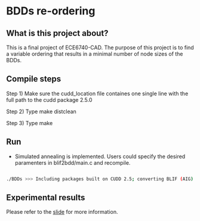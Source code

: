 # BDDs re-ordering


## What is this project about?
This is a final project of ECE6740-CAD. The purpose of this project is to find a variable ordering that results in a minimal number of node sizes of the BDDs.  




## Compile steps
Step 1)
Make sure the cudd_location file containes one single line with the full path to the cudd package 2.5.0

Step 2)
Type make distclean

Step 3) 
Type make


## Run
- Simulated annealing is implemented. Users could specify the desired paramenters in blif2bdd/main.c and recompile.
```bash

./BDDs >>> Including packages built on CUDD 2.5; converting BLIF (AIG) into BDDs w.r.t to input variable order defined in BLIF

```

## Experimental results
Please refer to the <a href="https://github.com/cheng-hsiang-chiu/ECE6740-CAD/slide.pdf">slide</a> for more information.
